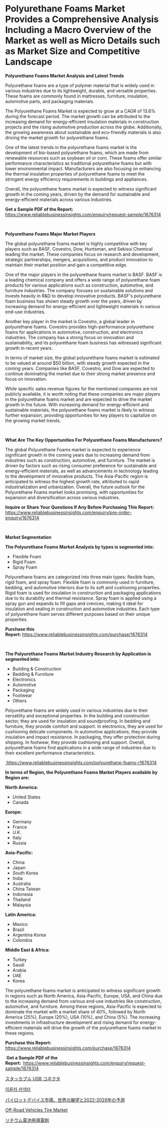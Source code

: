 <p><h1>Polyurethane Foams Market Provides a Comprehensive Analysis Including a Macro Overview of the Market as well as Micro Details such as Market Size and Competitive Landscape</h1></p><p><strong>Polyurethane Foams Market Analysis and Latest Trends</strong></p>
<p><p>Polyurethane foams are a type of polymer material that is widely used in various industries due to its lightweight, durable, and versatile properties. These foams are commonly found in mattresses, furniture, insulation, automotive parts, and packaging materials.</p><p>The Polyurethane Foams Market is expected to grow at a CAGR of 13.6% during the forecast period. The market growth can be attributed to the increasing demand for energy-efficient insulation materials in construction projects and the rising automotive production across the globe. Additionally, the growing awareness about sustainable and eco-friendly materials is also driving the market growth for polyurethane foams.</p><p>One of the latest trends in the polyurethane foams market is the development of bio-based polyurethane foams, which are made from renewable resources such as soybean oil or corn. These foams offer similar performance characteristics as traditional polyurethane foams but with lower environmental impact. Manufacturers are also focusing on enhancing the thermal insulation properties of polyurethane foams to meet the stringent energy efficiency requirements in buildings and appliances.</p><p>Overall, the polyurethane foams market is expected to witness significant growth in the coming years, driven by the demand for sustainable and energy-efficient materials across various industries.</p></p>
<p><strong>Get a Sample PDF of the Report:&nbsp;</strong> <a href="https://www.reliablebusinessinsights.com/enquiry/request-sample/1676314">https://www.reliablebusinessinsights.com/enquiry/request-sample/1676314</a></p>
<p>&nbsp;</p>
<p><strong>Polyurethane Foams Major Market Players</strong></p>
<p><p>The global polyurethane foams market is highly competitive with key players such as BASF, Covestro, Dow, Huntsman, and Sekisui Chemical leading the market. These companies focus on research and development, strategic partnerships, mergers, acquisitions, and product innovation to maintain their market position and gain a competitive edge.</p><p>One of the major players in the polyurethane foams market is BASF. BASF is a leading chemical company and offers a wide range of polyurethane foam products for various applications such as construction, automotive, and furniture industries. The company focuses on sustainable solutions and invests heavily in R&D to develop innovative products. BASF's polyurethane foam business has shown steady growth over the years, driven by increasing demand for energy-efficient and lightweight materials in various end-use industries.</p><p>Another key player in the market is Covestro, a global leader in polyurethane foams. Covestro provides high-performance polyurethane foams for applications in automotive, construction, and electronics industries. The company has a strong focus on innovation and sustainability, and its polyurethane foam business has witnessed significant growth in recent years.</p><p>In terms of market size, the global polyurethane foams market is estimated to be valued at around $50 billion, with steady growth expected in the coming years. Companies like BASF, Covestro, and Dow are expected to continue dominating the market due to their strong market presence and focus on innovation.</p><p>While specific sales revenue figures for the mentioned companies are not publicly available, it is worth noting that these companies are major players in the polyurethane foams market and are expected to drive the market growth in the future. With increasing demand for energy-efficient and sustainable materials, the polyurethane foams market is likely to witness further expansion, providing opportunities for key players to capitalize on the growing market trends.</p></p>
<p>&nbsp;</p>
<p><strong>What Are The Key Opportunities For Polyurethane Foams Manufacturers?</strong></p>
<p><p>The global Polyurethane Foams market is expected to experience significant growth in the coming years due to increasing demand from industries such as construction, automotive, and furniture. The market is driven by factors such as rising consumer preference for sustainable and energy-efficient materials, as well as advancements in technology leading to the development of innovative products. The Asia-Pacific region is anticipated to witness the highest growth rate, attributed to rapid industrialization and urbanization. Overall, the future outlook for the Polyurethane Foams market looks promising, with opportunities for expansion and diversification across various industries.</p></p>
<p><strong>Inquire or Share Your Questions If Any Before Purchasing This Report:</strong> <a href="https://www.reliablebusinessinsights.com/enquiry/pre-order-enquiry/1676314">https://www.reliablebusinessinsights.com/enquiry/pre-order-enquiry/1676314</a></p>
<p>&nbsp;</p>
<p><strong>Market Segmentation</strong></p>
<p><strong>The Polyurethane Foams Market Analysis by types is segmented into:</strong></p>
<p><ul><li>Flexible Foam</li><li>Rigid Foam</li><li>Spray Foam</li></ul></p>
<p><p>Polyurethane foams are categorized into three main types: flexible foam, rigid foam, and spray foam. Flexible foam is commonly used in furniture, bedding, and automotive interiors due to its soft and cushioning properties. Rigid foam is used for insulation in construction and packaging applications due to its durability and thermal resistance. Spray foam is applied using a spray gun and expands to fill gaps and crevices, making it ideal for insulation and sealing in construction and automotive industries. Each type of polyurethane foam serves different purposes based on their unique properties.</p></p>
<p><strong>Purchase this Report:&nbsp;</strong><a href="https://www.reliablebusinessinsights.com/purchase/1676314">https://www.reliablebusinessinsights.com/purchase/1676314</a></p>
<p>&nbsp;</p>
<p><strong>The Polyurethane Foams Market Industry Research by Application is segmented into:</strong></p>
<p><ul><li>Building & Construction</li><li>Bedding & Furniture</li><li>Electronics</li><li>Automotive</li><li>Packaging</li><li>Footwear</li><li>Others</li></ul></p>
<p><p>Polyurethane foams are widely used in various industries due to their versatility and exceptional properties. In the building and construction sector, they are used for insulation and soundproofing. In bedding and furniture, they provide comfort and support. In electronics, they are used for cushioning delicate components. In automotive applications, they provide insulation and impact resistance. In packaging, they offer protection during shipping. In footwear, they provide cushioning and support. Overall, polyurethane foams find applications in a wide range of industries due to their excellent performance characteristics.</p></p>
<p><a href="https://www.reliablebusinessinsights.com/polyurethane-foams-r1676314">&nbsp;https://www.reliablebusinessinsights.com/polyurethane-foams-r1676314</a></p>
<p><strong>In terms of Region, the Polyurethane Foams Market Players available by Region are:</strong></p>
<p>
    <p> <strong> North America: </strong>
        <ul>
            <li>United States</li>
            <li>Canada</li>
        </ul>
        </p> 
    <p> <strong> Europe: </strong>
        <ul>
            <li>Germany</li>
            <li>France</li>
            <li>U.K.</li>
            <li>Italy</li>
            <li>Russia</li>
        </ul>
        </p> 
    <p> <strong> Asia-Pacific: </strong>
        <ul>
            <li>China</li>
            <li>Japan</li>
            <li>South Korea</li>
            <li>India</li>
            <li>Australia</li>
            <li>China Taiwan</li>
            <li>Indonesia</li>
            <li>Thailand</li>
            <li>Malaysia</li>
        </ul>
        </p> 
    <p> <strong> Latin America: </strong>
        <ul>
            <li>Mexico</li>
            <li>Brazil</li>
            <li>Argentina Korea</li>
            <li>Colombia</li>
        </ul>
        </p> 
    <p> <strong> Middle East & Africa: </strong>
        <ul>
            <li>Turkey</li>
            <li>Saudi</li>
            <li>Arabia</li>
            <li>UAE</li>
            <li>Korea</li>
        </ul>
    </p>
    </p>
<p><p>The polyurethane foams market is anticipated to witness significant growth in regions such as North America, Asia-Pacific, Europe, USA, and China due to the increasing demand from various end-use industries like construction, automotive, and furniture. Among these regions, Asia-Pacific is expected to dominate the market with a market share of 40%, followed by North America (25%), Europe (20%), USA (10%), and China (5%). The increasing investments in infrastructure development and rising demand for energy-efficient materials will drive the growth of the polyurethane foams market in these regions.</p></p>
<p><strong>Purchase this Report: </strong><a href="https://www.reliablebusinessinsights.com/purchase/1676314">https://www.reliablebusinessinsights.com/purchase/1676314</a></p>
<p>&nbsp;<strong>Get a Sample PDF of the Report:&nbsp;&nbsp;</strong><a href="https://www.reliablebusinessinsights.com/enquiry/request-sample/1676314">https://www.reliablebusinessinsights.com/enquiry/request-sample/1676314</a></p>
<p><strong></strong></p>
<p><p><a href="https://medium.com/@bertabellesqo9u/%E6%AC%A1%E3%81%AE%E6%96%87%E7%AB%A0%E3%82%92%E6%97%A5%E6%9C%AC%E8%AA%9E%E3%81%AB%E7%BF%BB%E8%A8%B3%E3%81%97%E3%81%BE%E3%81%99-%E7%94%A3%E6%A5%AD%E4%BA%88%E6%B8%AC%E3%81%AB%E3%82%88%E3%82%8B%E3%81%A8-%E3%82%B0%E3%83%AD%E3%83%BC%E3%83%90%E3%83%AB%E3%81%AE%E7%A9%8D%E3%81%BF%E9%87%8D%E3%81%AD%E5%8F%AF%E8%83%BD%E3%81%AAusb%E3%82%B3%E3%83%8D%E3%82%AF%E3%82%BF%E5%B8%82%E5%A0%B4%E3%81%AE%E8%A6%8F%E6%A8%A1%E3%81%AF-2024%E5%B9%B4%E3%81%8B%E3%82%892031%E5%B9%B4%E3%81%AB%E3%81%8B%E3%81%91%E3%81%A6%E5%B9%B4%E5%B9%B3%E5%9D%87%E6%88%90%E9%95%B7%E7%8E%87-%E3%82%92%E7%B5%8C%E9%A8%93%E3%81%99%E3%82%8B%E8%A6%8B%E8%BE%BC%E3%81%BF%E3%81%A7%E3%81%99-d5bf92b175c6">スタッカブル USB コネクタ</a></p><p><a href="https://github.com/lzuwsfreyoq70/Market-Research-Report-List-2/blob/main/4002296118132.md">이륜차 커넥터</a></p><p><a href="https://github.com/CarlieShields/Market-Research-Report-List-1/blob/main/1549465130198.md">パイロットデバイス市場、世界の展望と2022-2028年の予測</a></p><p><a href="https://github.com/BryceTownsendr/Market-Research-Report-List-5/blob/main/off-road-vehicles-tire-market.md">Off-Road Vehicles Tire Market</a></p><p><a href="https://medium.com/@qarpaiop35/%E3%83%AA%E3%83%81%E3%82%A6%E3%83%A0%E3%83%90%E3%83%83%E3%83%86%E3%83%AA%E3%83%BC%E7%94%A3%E6%A5%AD%E3%81%AE%E5%B0%8E%E9%9B%BB%E5%89%A4%E3%81%AB%E9%96%A2%E3%81%99%E3%82%8B%E6%B4%9E%E5%AF%9F-2031%E5%B9%B4%E3%81%BE%E3%81%A7%E3%81%AE%E5%B8%82%E5%A0%B4%E3%81%AE%E8%B2%A1%E5%8B%99%E7%8A%B6%E6%B3%81-%E5%B8%82%E5%A0%B4%E8%A6%8F%E6%A8%A1-%E3%81%8A%E3%82%88%E3%81%B3%E5%8F%8E%E7%9B%8A%E5%88%86%E6%9E%90-888768030245">リチウム電池用導電剤</a></p></p>